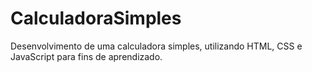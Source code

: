 # CalculadoraSimples
 Desenvolvimento de uma calculadora simples, utilizando HTML, CSS e JavaScript para fins de aprendizado.

